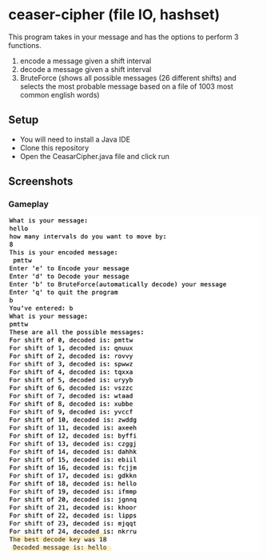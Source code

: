 # ceaser-cipher (file IO, hashset)

This program takes in your message and has the options to perform 3 functions. 
1) encode a message given a shift interval
2) decode a message given a shift interval
3) BruteForce (shows all possible messages (26 different shifts) and selects the most probable message based on a file of 1003 most common english words)

## Setup
  * You will need to install a Java IDE
  * Clone this repository
  * Open the CeasarCipher.java file and click run
  
## Screenshots
### Gameplay
![Gameplay](https://github.com/jennifer-hy-li/Ceaser-Cipher/blob/main/Screen%20Shot%202021-08-16%20at%201.34.03%20PM.png)
